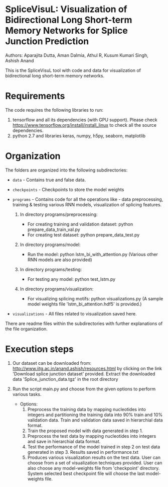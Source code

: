 # SpliceVisuL: Visualization of Bidirectional Long Short-term Memory Networks for Splice Junction Prediction
Authors: Aparajita Dutta, Aman Dalmia, Athul R, Kusum Kumari Singh, Ashish Anand

This is the SpliceVisuL tool with code and data for visualization of bidirectional long short-term memory networks.

# Requirements

The code requires the following libraries to run:
1. tensorflow and all its dependencies (with GPU support). Please check https://www.tensorflow.org/install/install_linux
   to check all the source dependencies.
2. python 2.7 and libraries keras, numpy, h5py, seaborn, matplotlib

# Organization

The folders are organized into the following subdirectories:

- `data` - Contains true and false data.
- `checkpoints` - Checkpoints to store the model weights
- `programs` - Contains code for all the operations like - data preprocessing, training & testing various RNN models, visualization of splicing features.

	1. In directory programs/preprocessing:
		- For creating training and validation dataset: python prepare_data_train_val.py
		- For creating test dataset: python prepare_data_test.py

	2. In directory programs/model:
		- Run the model: python lstm_bi_with_attention.py (Various other RNN models are also provided)

	3. In directory programs/testing:
		- For testing any model: python test_lstm.py 

	4. In directory programs/visualization:
		- For visualizing splicing motifs: python visualizations.py (A sample model weights file 'lstm_bi_attention.hdf5' is provided.)
	
- `visualizations` - All files related to visualization saved here.

There are readme files within the subdirectories with further explanations of the file organization.


# Execution steps

1. Our dataset can be downloaded from: http://www.iitg.ac.in/anand.ashish/resources.html by clicking on the link 'Download splice junction dataset' provided.
Extract the downloaded data 'Splice_junction_data.tgz' in the root directory

2. Run the script main.py and choose from the given options to perform various tasks.
	- Options:
		1. Preprocess the training data by mapping nucleotides into integers and partitioning the training data into 90% train and 10% validation data. Train and validation data saved in hierarchial data format.
		2. Train the proposed model with data generated in step 1.
		3. Preprocess the test data by mapping nucleotides into integers and save in hierarchial data format.
		4. Test the performance of the model trained in step 2 on test data generated in step 3. Results saved in performance.txt
		5. Produces various visualization results on the test data. User can choose from a set of visualization techniques provided. User can also choose any model-weights file from 'checkpoint' directory. System selected best checkpoint file will choose the last model-weights file.
		
	




